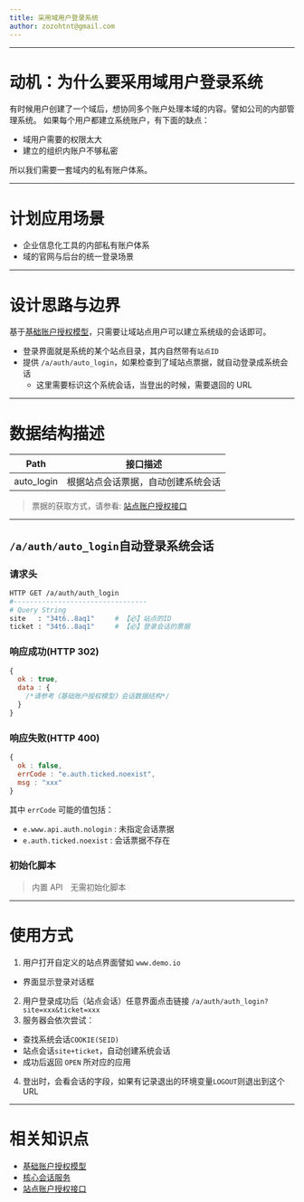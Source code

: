 ```yaml
---
title: 采用域用户登录系统
author: zozohtnt@gmail.com
---
```


--------------------------------------
# 动机：为什么要采用域用户登录系统

有时候用户创建了一个域后，想协同多个账户处理本域的内容。譬如公司的内部管理系统。
如果每个用户都建立系统账户，有下面的缺点：

- 域用户需要的权限太大
- 建立的组织内账户不够私密

所以我们需要一套域内的私有账户体系。

--------------------------------------
# 计划应用场景

- 企业信息化工具的内部私有账户体系
- 域的官网与后台的统一登录场景

--------------------------------------
# 设计思路与边界

基于[基础账户授权模型][c0-bam]，只需要让域站点用户可以建立系统级的会话即可。

- 登录界面就是系统的某个站点目录，其内自然带有`站点ID`
- 提供 `/a/auth/auto_login`，如果检查到了域站点票据，就自动登录成系统会话
  + 这里需要标识这个系统会话，当登出的时候，需要退回的 URL

--------------------------------------
# 数据结构描述

 Path              | 接口描述
-------------------|-----------------------
 auto_login        | 根据站点会话票据，自动创建系统会话

> 票据的获取方式，请参看: [站点账户授权接口][w0-saa]

--------------------------------------
## `/a/auth/auto_login`自动登录系统会话

### 请求头

```bash
HTTP GET /a/auth/auth_login
#---------------------------------
# Query String
site   : "34t6..8aq1"     # 【必】站点的ID
ticket : "34t6..8aq1"     # 【必】登录会话的票据
```

### 响应成功(HTTP 302)

```js
{
  ok : true,
  data : {
    /*请参考《基础账户授权模型》会话数据结构*/
  }
}
```

### 响应失败(HTTP 400)

```js
{
  ok : false,
  errCode : "e.auth.ticked.noexist",
  msg : "xxx"
}
```
其中 `errCode` 可能的值包括：

- `e.www.api.auth.nologin` : 未指定会话票据
- `e.auth.ticked.noexist` : 会话票据不存在


### 初始化脚本

> 内置 API　无需初始化脚本

--------------------------------------
# 使用方式

1. 用户打开自定义的站点界面譬如 `www.demo.io` 
  + 界面显示登录对话框
2. 用户登录成功后（站点会话）任意界面点击链接 `/a/auth/auth_login?site=xxx&ticket=xxx`
3. 服务器会依次尝试：
  + 查找系统会话`COOKIE(SEID)`
  + 站点会话`site+ticket`，自动创建系统会话
  + 成功后返回 `OPEN` 所对应的应用
4. 登出时，会看会话的字段，如果有记录退出的环境变量`LOGOUT`则退出到这个 URL

--------------------------------------
# 相关知识点

- [基础账户授权模型][c0-bam]
- [核心会话服务][c0-css]
- [站点账户授权接口][w0-saa]

[c0-bam]: ../core-l0/c0-baice-auth-model.md
[c0-css]: ../core-l0/c0-core-session-service.md
[w0-saa]: ../webs-l0/w0-site-auth-api.md

